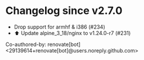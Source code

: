 # Changelog since v2.7.0
- Drop support for armhf & i386 (#234) 
- ⬆️ Update alpine_3_18/nginx to v1.24.0-r7 (#231)

Co-authored-by: renovate[bot] <29139614+renovate[bot]@users.noreply.github.com> 
